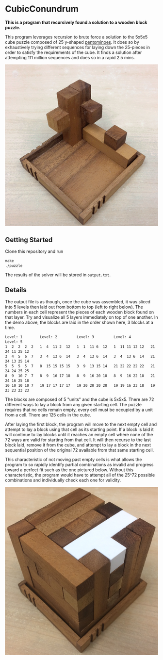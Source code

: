 # CubicConundrum
**This is a program that recursively found a solution to a wooden block puzzle.**

This program leverages recursion to brute force a solution to the 5x5x5 cube
puzzle composed of 25 y-shaped
[pentominoes](https://en.wikipedia.org/wiki/Pentomino). It does so by
exhaustively trying different sequences for laying down the 25-pieces in order
to satisfy the requirements of the cube. It finds a solution after
attempting 111 million sequences and does so in a rapid 2.5 mins.

![demo](img/demo.gif)

## Getting Started
Clone this repository and run
```
make
./puzzle
```
The results of the solver will be stored in `output.txt`.

## Details
The output file is as though, once the cube was assembled, it was sliced into
5 levels then laid out from bottom to top (left to right below). The numbers in each cell represent
the pieces of each wooden block found on that layer. Try and visualize all 5
layers immediately on top of one another. In the demo above, the blocks are laid in the order shown here, 3 blocks at a time.

```
Level: 1        Level: 2         Level: 3         Level: 4         Level: 5
1  2  2  2  2   1  4  11 2  12   1  1  11 6  12   1  11 11 12 12   21 24 11 25 12
3  4  5  6  7   3  4  13 6  14   3  4  13 6  14   3  4  13 6  14   21 24 13 25 14
5  5  5  5  7   8  15 15 15 15   3  9  13 15 14   21 22 22 22 22   21 24 24 25 25
8  9  10 7  7   8  9  16 17 18   8  9  16 20 18   8  9  16 22 18   21 24 16 25 18
10 10 10 10 7   19 17 17 17 17   19 20 20 20 20   19 19 16 23 18   19 23 23 23 23
```

The blocks are composed of 5 "units" and the cube is 5x5x5. There are 72
different ways to lay a block from any given starting cell. The puzzle requires
that no cells remain empty, every cell must be occupied by a unit from a cell.
There are 125 cells in the cube. 

After laying the first block, the program will move to the next empty cell and attempt to lay 
a block using that cell as its starting point. If a block is laid it will continue to lay blocks
until it reaches an empty cell where none of the 72 ways are valid for starting from that cell. 
It will then recurse to the last block laid, remove it from the cube, and attempt to lay a block 
in the next sequential position of the original 72 available from that same starting cell.

This characteristic of not moving past empty cells is what allows the program to so rapidly identify
partial combinations as invalid and progress toward a perfect fit such as the one pictured below.
Without this characteristic, the program would have to attempt all of the 25^72 possible combinations and
individually check each one for validity.

![complete](img/complete.jpg)
